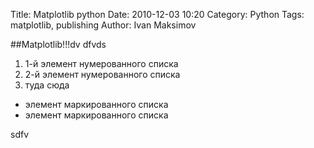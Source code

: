 ﻿Title: Matplotlib python
Date: 2010-12-03 10:20
Category: Python
Tags: matplotlib, publishing
Author: Ivan Maksimov

##Matplotlib!!!dv
dfvds
 1. 1-й элемент нумерованного списка
 2. 2-й элемент нумерованного списка
 3. туда сюда


 * элемент маркированного списка
 * элемент маркированного списка

sdfv
